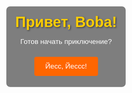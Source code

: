 <html lang="ru">
<head>
  <meta charset="UTF-8">
  <meta name="viewport" content="width=device-width, initial-scale=1.0">
  <title>Приключение Boba</title>
  <style>
    body {
      font-family: Arial, sans-serif;
      margin: 0;
      padding: 0;
      display: flex;
      justify-content: center;
      align-items: center;
      height: 100vh;
      text-align: center;
      background-image: url('https://i.pinimg.com/736x/be/c2/81/bec281f790dfaf7fd6ea3daa50b19f63.jpg');
      background-size: cover;
      background-position: center;
      color: white;
      transition: background-image 0.5s ease;
    }
    .overlay {
      background-color: rgba(0, 0, 0, 0.5);
      padding: 20px;
      border-radius: 10px;
      width: 90%;
      max-width: 600px;
    }
    h1 {
      font-size: 2.5rem;
      margin: 0;
      color: #ffcc00;
      text-shadow: 2px 2px 4px rgba(0, 0, 0, 0.5);
    }
    p {
      font-size: 1.2rem;
      margin: 20px 0;
      color: #ffffff;
    }
    button {
      background-color: #ff6600;
      color: white;
      border: none;
      padding: 15px 30px;
      font-size: 1.2rem;
      cursor: pointer;
      border-radius: 5px;
      margin: 10px;
      transition: background-color 0.3s ease;
    }
    button:hover {
      background-color: #cc5200;
    }
    .hidden {
      display: none;
    }
    .role-selection {
      margin-top: 20px;
    }
    .role-description {
      font-size: 1rem;
      color: #ddd;
      margin-top: 10px;
    }
    .response-box {
      margin-top: 20px;
    }
    input {
      padding: 10px;
      font-size: 1rem;
      margin-right: 10px;
      border-radius: 5px;
    }
    .message {
      margin-top: 20px;
      font-size: 1.5rem;
      color: #ffcc00;
      font-weight: bold;
    }
    .answer-line {
      margin-top: 20px;
      font-size: 1.2rem;
      color: #ddd;
    }
    #congratulation-page .moving-numbers {
      font-size: 2rem;
      font-weight: bold;
      color: #00FF00;
      position: absolute;
      top: 60%;
      left: 50%;
      transform: translateX(-50%);
      white-space: nowrap;
      margin-top: 20px;
    }
    #continue-page {
      display: none;
      text-align: center;
      background-color: rgba(0, 0, 0, 0.7);
      padding: 30px;
      border-radius: 10px;
    }
    @media (max-width: 768px) {
      h1 {
        font-size: 2rem;
      }
      p {
        font-size: 1rem;
      }
      button {
        font-size: 1rem;
        padding: 12px 20px;
      }
      .overlay {
        width: 90%;
        max-width: 100%;
      }
      .role-selection button {
        width: 100%;
        margin: 10px 0;
      }
    }
    @media (min-width: 1200px) {
      .overlay {
        width: 50%;
      }
    }
  </style>
</head>
<body>

  <!-- Первая страница: Приветствие -->
  <div id="welcome-page">
    <div class="overlay">
      <h1>Привет, Boba!</h1>
      <p>Готов начать приключение?</p>
      <button onclick="startAdventure()">Йесс, Йессс!</button>
    </div>
  </div>

  <!-- Вторая страница: Выбор роли -->
  <div id="role-selection-page" class="hidden">
    <div class="overlay">
      <h2>Твоя роль сыщик</h2>
      <p>Выбор без выбора ВА ХА ХА</p>
      <div class="role-selection">
        <button onmouseover="changeBackground('Сыщик')" onmouseout="resetBackground()" onclick="startTask('Сыщик')">Сыщик</button>
      </div>
    </div>
  </div>

  <!-- Третья страница: Задание -->
  <div id="task-page" class="hidden">
    <div class="overlay">
      <h1>Расшифруй это</h1>
      <p>Задание для тебя: <br> 01001001 01100110 00100000 01111001 01101111 01110101 00100000 01100111 01110101 01100101 01110011 01110011 01100101 01100100 00100000 01110100 01101000 01100001 01110100 00101100 00100000 01100111 01101111 01101111 01100100 00100000 01100110 01101111 01110010 00100000 01111001 01101111 01110101 00101110 00100000 01001110 01101111 01110111 00101100 00100000 01110111 01110010 01101001 01110100 01100101 00100000 01100100 01101111 01110111 01101110 00100000 01110111 01101000 01100101 01110010 01100101 00100000 01111001 01101111 01110101 00100000 01100001 01101110 01100100 00100000 01001001 00100000 01100110 01101001 01110010 01110011 01110100 00100000 01101101 01100101 01110100 00101110</p>

      <div class="response-box">
        <input type="text" id="user-response" placeholder="Введите ответ" />
        <button onclick="checkAnswer()">Отправить ответ</button>
      </div>

      <div id="message" class="message"></div>
    </div>
  </div>

  <!-- Четвертая страница: Цитата -->
  <div id="quote-page" class="hidden">
    <div class="overlay">
      <h1>Пусть будет терпимее к чужим чувствам.</h1>
      <p>В этой Вселенной и так маловато искренней любви.</p>
      <p><strong>Чья это фраза?</strong></p>

      <div class="response-box">
        <input type="text" id="quote-answer" placeholder="Введите ответ" />
        <button onclick="checkQuoteAnswer()">Отправить ответ</button>
      </div>

      <div id="quote-message" class="message"></div>
    </div>
  </div>

  <!-- Пятая страница: Поздравление с цифрами -->
  <div id="congratulation-page" class="hidden">
    <div class="overlay">
      <h1>Поздравляем, Boba!</h1>
      <p>Ты прошел все задания и стал настоящим героем приключения!</p>
      <p>Запомни эти цифры, сделай Screenshot или запиши:</p>
      <div id="moving-numbers" class="moving-numbers">
        <span style="font-weight: bold;">42.876151</span>, <span style="font-weight: bold;">74.614705</span>
      </div>
      <button onclick="continueAdventure()">Продолжить</button>
    </div>
  </div>

  <!-- Шестая страница: Вопрос -->
  <div id="final-question-page" class="hidden">
    <div class="overlay">
      <h1>Как назывался фильм, который только вдвоем смотрели в Кинотеатре?</h1>
      <div class="response-box">
        <input type="text" id="final-answer" placeholder="Введите ответ" />
        <button onclick="checkFinalAnswer()">Отправить ответ</button>
      </div>

      <div id="final-message" class="message"></div>
      <div id="hint" class="message" style="color: #ffcc00; font-size: 1.2rem;"></div> <!-- Подсказка -->
    </div>
  </div>

  <!-- Новая страница после правильного ответа -->
  <div id="new-page" class="hidden">
    <div class="overlay">
      <h1>Поздравляем, ты выиграл!</h1>
      <p>Ты верно ответил и открыл новую страницу приключений!</p>
    </div>
  </div>

  <!-- Страница продолжения -->
  <div id="continue-page" class="hidden">
    <div class="overlay">
      <h1>Ты достиг великого успеха!</h1>
      <p>Теперь ты готов к новым испытаниям. Следующая глава приключения открывается!</p>
    </div>
  </div>

  <script>
    function startAdventure() {
      document.getElementById("welcome-page").classList.add("hidden");
      document.getElementById("role-selection-page").classList.remove("hidden");
    }

    function changeBackground(role) {
      const body = document.querySelector("body");
      const description = document.getElementById("role-description");

      if (role === "Сыщик") {
        body.style.backgroundImage = "url('https://sun1-97.userapi.com/s/v1/ig2/HP7YJ-zW62AOivEPO5P0-RycIHwdFDD7efVjVshc3feYPU2lyZBdotS3f1msU7w2R6Z1Cfw89ltnSakUhdfKNlKg.jpg?quality=96&as=32x32,48x48,72x72,108x108,160x160,240x240,360x360,480x480,540x540,640x640,647x647&from=bu&u=jMrqUchmbZ_50KqD9MNchgoUzw2vxzpUo_UFlOi3Wzk&cs=604x604')";
        description.textContent = "Ты — мастер загадок и поиска подсказок. Твоя задача — находить скрытые улики и разгадывать тайны.";
      }
    }

    function startTask(role) {
      if (role === "Сыщик") {
        document.getElementById("role-selection-page").classList.add("hidden");
        document.getElementById("task-page").classList.remove("hidden");
      }
    }

    function checkAnswer() {
      const userResponse = document.getElementById("user-response").value.trim();
      const messageBox = document.getElementById("message");

      if (userResponse === "ЦУМ" || userResponse === "Цум" || userResponse === "цум") {
        messageBox.textContent = "Молодец принцесса!";
        messageBox.style.color = "#00FF00";
        setTimeout(() => {
          document.getElementById("task-page").classList.add("hidden");
          document.getElementById("quote-page").classList.remove("hidden");
        }, 2000);
      } else {
        messageBox.textContent = "Попробуй еще раз!";
        messageBox.style.color = "#FF0000";
      }
    }

    function checkQuoteAnswer() {
      const userQuoteAnswer = document.getElementById("quote-answer").value.trim();
      const quoteMessageBox = document.getElementById("quote-message");

      if (userQuoteAnswer.toLowerCase() === "ежик" || userQuoteAnswer.toLowerCase() === "ёжик" || userQuoteAnswer.toLowerCase() === "ёж" || userQuoteAnswer.toLowerCase() === "еж") {
        quoteMessageBox.textContent = "Надеюсь ты не использовала интернет?! haha";
        quoteMessageBox.style.color = "#00FF00";
        setTimeout(() => {
          document.getElementById("quote-page").classList.add("hidden");
          document.getElementById("congratulation-page").classList.remove("hidden");
        }, 2000);
      } else {
        quoteMessageBox.textContent = "Подсказка: это маленькое животное!";
        quoteMessageBox.style.color = "#FF0000";
      }
    }

    function continueAdventure() {
      document.getElementById("congratulation-page").classList.add("hidden");
      document.getElementById("final-question-page").classList.remove("hidden");
    }

    function checkFinalAnswer() {
      const finalAnswer = document.getElementById("final-answer").value.trim().toLowerCase();
      const finalMessageBox = document.getElementById("final-message");
      const hintBox = document.getElementById("hint");

      if (finalAnswer === "призраки в венеции" || finalAnswer === "Призраки в Венеции") {
        finalMessageBox.textContent = "Ты прав, это 'Призраки в Венеции'!";
        finalMessageBox.style.color = "#00FF00";

        setTimeout(() => {
          document.getElementById("final-question-page").classList.add("hidden");
          document.getElementById("new-page").classList.remove("hidden");
        }, 2000);
      } else {
        finalMessageBox.textContent = "Попробуй еще раз!";
        finalMessageBox.style.color = "#FF0000";
        hintBox.textContent = "Подсказка: Венеция";
      }
    }
  </script>

</body>
</html>
